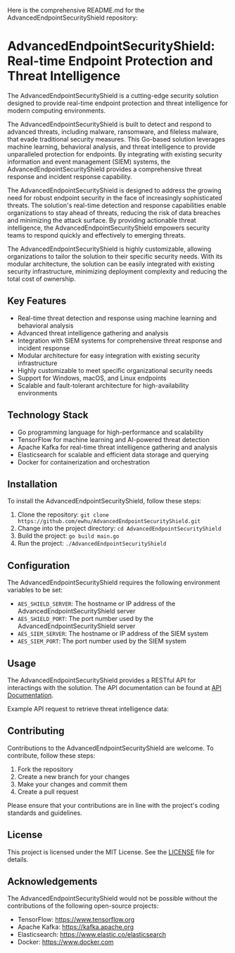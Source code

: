 Here is the comprehensive README.md for the AdvancedEndpointSecurityShield repository:

# AdvancedEndpointSecurityShield: Real-time Endpoint Protection and Threat Intelligence

The AdvancedEndpointSecurityShield is a cutting-edge security solution designed to provide real-time endpoint protection and threat intelligence for modern computing environments.

The AdvancedEndpointSecurityShield is built to detect and respond to advanced threats, including malware, ransomware, and fileless malware, that evade traditional security measures. This Go-based solution leverages machine learning, behavioral analysis, and threat intelligence to provide unparalleled protection for endpoints. By integrating with existing security information and event management (SIEM) systems, the AdvancedEndpointSecurityShield provides a comprehensive threat response and incident response capability.

The AdvancedEndpointSecurityShield is designed to address the growing need for robust endpoint security in the face of increasingly sophisticated threats. The solution's real-time detection and response capabilities enable organizations to stay ahead of threats, reducing the risk of data breaches and minimizing the attack surface. By providing actionable threat intelligence, the AdvancedEndpointSecurityShield empowers security teams to respond quickly and effectively to emerging threats.

The AdvancedEndpointSecurityShield is highly customizable, allowing organizations to tailor the solution to their specific security needs. With its modular architecture, the solution can be easily integrated with existing security infrastructure, minimizing deployment complexity and reducing the total cost of ownership.

## Key Features

* Real-time threat detection and response using machine learning and behavioral analysis
* Advanced threat intelligence gathering and analysis
* Integration with SIEM systems for comprehensive threat response and incident response
* Modular architecture for easy integration with existing security infrastructure
* Highly customizable to meet specific organizational security needs
* Support for Windows, macOS, and Linux endpoints
* Scalable and fault-tolerant architecture for high-availability environments

## Technology Stack

* Go programming language for high-performance and scalability
* TensorFlow for machine learning and AI-powered threat detection
* Apache Kafka for real-time threat intelligence gathering and analysis
* Elasticsearch for scalable and efficient data storage and querying
* Docker for containerization and orchestration

## Installation

To install the AdvancedEndpointSecurityShield, follow these steps:

1. Clone the repository: `git clone https://github.com/ewhu/AdvancedEndpointSecurityShield.git`
2. Change into the project directory: `cd AdvancedEndpointSecurityShield`
3. Build the project: `go build main.go`
4. Run the project: `./AdvancedEndpointSecurityShield`

## Configuration

The AdvancedEndpointSecurityShield requires the following environment variables to be set:

* `AES_SHIELD_SERVER`: The hostname or IP address of the AdvancedEndpointSecurityShield server
* `AES_SHIELD_PORT`: The port number used by the AdvancedEndpointSecurityShield server
* `AES_SIEM_SERVER`: The hostname or IP address of the SIEM system
* `AES_SIEM_PORT`: The port number used by the SIEM system

## Usage

The AdvancedEndpointSecurityShield provides a RESTful API for interactings with the solution. The API documentation can be found at [API Documentation](https://github.com/ewhu/AdvancedEndpointSecurityShield/blob/main/docs/api.md).

Example API request to retrieve threat intelligence data:

## Contributing

Contributions to the AdvancedEndpointSecurityShield are welcome. To contribute, follow these steps:

1. Fork the repository
2. Create a new branch for your changes
3. Make your changes and commit them
4. Create a pull request

Please ensure that your contributions are in line with the project's coding standards and guidelines.

## License

This project is licensed under the MIT License. See the [LICENSE](https://github.com/ewhu/AdvancedEndpointSecurityShield/blob/main/LICENSE) file for details.

## Acknowledgements

The AdvancedEndpointSecurityShield would not be possible without the contributions of the following open-source projects:

* TensorFlow: https://www.tensorflow.org
* Apache Kafka: https://kafka.apache.org
* Elasticsearch: https://www.elastic.co/elasticsearch
* Docker: https://www.docker.com